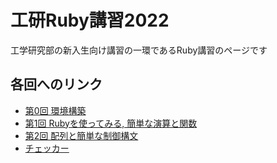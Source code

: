 # 工研Ruby講習2022

工学研究部の新入生向け講習の一環であるRuby講習のページです

## 各回へのリンク
- [第0回 環境構築](./lect0)
- [第1回 Rubyを使ってみる, 簡単な演算と関数](./lect1)
- [第2回 配列と簡単な制御構文](./lect2)
- [チェッカー](./checker)